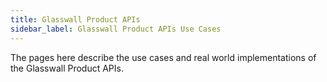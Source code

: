 ```yaml
---
title: Glasswall Product APIs
sidebar_label: Glasswall Product APIs Use Cases
---
```


The pages here describe the use cases and real world implementations of the Glasswall Product APIs.